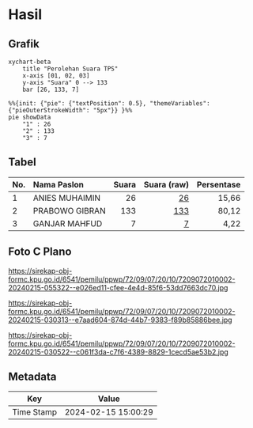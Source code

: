 # Hasil

## Grafik

```mermaid
xychart-beta
    title "Perolehan Suara TPS"
    x-axis [01, 02, 03]
    y-axis "Suara" 0 --> 133
    bar [26, 133, 7]
```

```mermaid
%%{init: {"pie": {"textPosition": 0.5}, "themeVariables": {"pieOuterStrokeWidth": "5px"}} }%%
pie showData
    "1" : 26
    "2" : 133
    "3" : 7
```

## Tabel

| No. | Nama Paslon    | Suara | Suara (raw) | Persentase |
|:--- |:-------------- | -----:| -----------:| ----------:|
| 1   | ANIES MUHAIMIN | 26    | [26][p-1]   | 15,66      |
| 2   | PRABOWO GIBRAN | 133   | [133][p-2]  | 80,12      |
| 3   | GANJAR MAHFUD  | 7     | [7][p-3]    | 4,22       |


[p-1]: https://github.com/gigit-pemilu/pemilu-2024-72-sulawesi-tengah/blob/main/pilpres/hitung-suara/sub/72-sulawesi-tengah/sub/09-tojo-una-una/sub/07-tojo-barat/sub/2010-kabalo/sub/002-tps/sub/paslon-1.txt
[p-2]: https://github.com/gigit-pemilu/pemilu-2024-72-sulawesi-tengah/blob/main/pilpres/hitung-suara/sub/72-sulawesi-tengah/sub/09-tojo-una-una/sub/07-tojo-barat/sub/2010-kabalo/sub/002-tps/sub/paslon-2.txt
[p-3]: https://github.com/gigit-pemilu/pemilu-2024-72-sulawesi-tengah/blob/main/pilpres/hitung-suara/sub/72-sulawesi-tengah/sub/09-tojo-una-una/sub/07-tojo-barat/sub/2010-kabalo/sub/002-tps/sub/paslon-3.txt

## Foto C Plano

https://sirekap-obj-formc.kpu.go.id/6541/pemilu/ppwp/72/09/07/20/10/7209072010002-20240215-055322--e026ed11-cfee-4e4d-85f6-53dd7663dc70.jpg

https://sirekap-obj-formc.kpu.go.id/6541/pemilu/ppwp/72/09/07/20/10/7209072010002-20240215-030313--e7aad604-874d-44b7-9383-f89b85886bee.jpg

https://sirekap-obj-formc.kpu.go.id/6541/pemilu/ppwp/72/09/07/20/10/7209072010002-20240215-030522--c061f3da-c7f6-4389-8829-1cecd5ae53b2.jpg


## Metadata

| Key        | Value               |
| ---------- | ------------------- |
| Time Stamp | 2024-02-15 15:00:29 |



